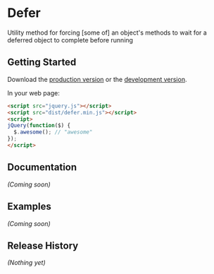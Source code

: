 # Defer

Utility method for forcing [some of] an object's methods to wait for a deferred object to complete before running

## Getting Started
Download the [production version][min] or the [development version][max].

[min]: https://raw.github.com/wheresrhys/jquery.deferize/master/dist/defer.min.js
[max]: https://raw.github.com/wheresrhys/jquery.deferize/master/dist/defer.js

In your web page:

```html
<script src="jquery.js"></script>
<script src="dist/defer.min.js"></script>
<script>
jQuery(function($) {
  $.awesome(); // "awesome"
});
</script>
```

## Documentation
_(Coming soon)_

## Examples
_(Coming soon)_

## Release History
_(Nothing yet)_
